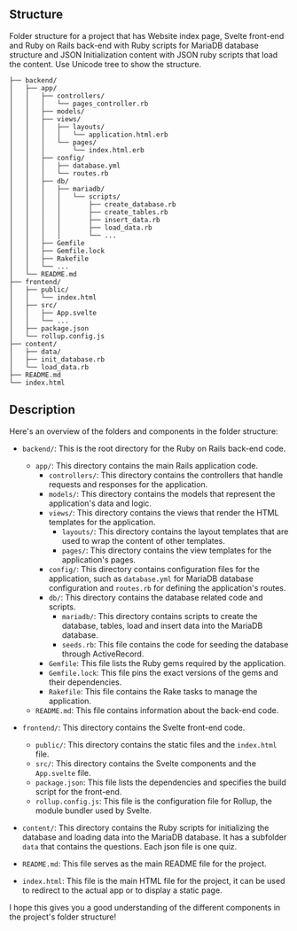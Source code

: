## Structure

 Folder structure for a project that has Website index page, Svelte front-end and Ruby on Rails back-end with Ruby scripts for MariaDB database structure and JSON Initialization content with JSON ruby scripts that load the content. Use Unicode tree to show the structure.

```
├── backend/
│   ├── app/
│   │   ├── controllers/
│   │   │   └── pages_controller.rb
│   │   ├── models/
│   │   ├── views/
│   │   │   ├── layouts/
│   │   │   │   └── application.html.erb
│   │   │   └── pages/
│   │   │       └── index.html.erb
│   │   ├── config/
│   │   │   ├── database.yml
│   │   │   └── routes.rb
│   │   ├── db/
│   │   │   ├── mariadb/
│   │   │   │   └── scripts/
│   │   │   │       ├── create_database.rb
│   │   │   │       ├── create_tables.rb
│   │   │   │       ├── insert_data.rb
│   │   │   │       ├── load_data.rb
│   │   │   │       └── ...
│   │   ├── Gemfile
│   │   ├── Gemfile.lock
│   │   ├── Rakefile
│   │   └── ...
│   └── README.md
├── frontend/
│   ├── public/
│   │   └── index.html
│   ├── src/
│   │   ├── App.svelte
│   │   └── ...
│   ├── package.json
│   └── rollup.config.js
├── content/
│   ├── data/
│   ├── init_database.rb
│   └── load_data.rb
├── README.md
└── index.html
```

## Description

Here's an overview of the folders and components in the folder structure:

- `backend/`: This is the root directory for the Ruby on Rails back-end code.
  - `app/`: This directory contains the main Rails application code.
    - `controllers/`: This directory contains the controllers that handle requests and responses for the application.
    - `models/`: This directory contains the models that represent the application's data and logic.
    - `views/`: This directory contains the views that render the HTML templates for the application.
      - `layouts/`: This directory contains the layout templates that are used to wrap the content of other templates.
      - `pages/`: This directory contains the view templates for the application's pages.
    - `config/`: This directory contains configuration files for the application, such as `database.yml` for MariaDB database configuration and `routes.rb` for defining the application's routes.
    - `db/`: This directory contains the database related code and scripts.
      - `mariadb/`: This directory contains scripts to create the database, tables, load and insert data into the MariaDB database.
      - `seeds.rb`: This file contains the code for seeding the database through ActiveRecord.
    - `Gemfile`: This file lists the Ruby gems required by the application.
    - `Gemfile.lock`: This file pins the exact versions of the gems and their dependencies.
    - `Rakefile`: This file contains the Rake tasks to manage the application.
  - `README.md`: This file contains information about the back-end code.

- `frontend/`: This directory contains the Svelte front-end code.
  - `public/`: This directory contains the static files and the `index.html` file.
  - `src/`: This directory contains the Svelte components and the `App.svelte` file.
  - `package.json`: This file lists the dependencies and specifies the build script for the front-end.
  - `rollup.config.js`: This file is the configuration file for Rollup, the module bundler used by Svelte.

- `content/`: This directory contains the Ruby scripts for initializing the database and loading data into the MariaDB database. It has a subfolder `data` that contains the questions. Each json file is one quiz.

- `README.md`: This file serves as the main README file for the project.

- `index.html`: This file is the main HTML file for the project, it can be used to redirect to the actual app or to display a static page.

I hope this gives you a good understanding of the different components in the project's folder structure!